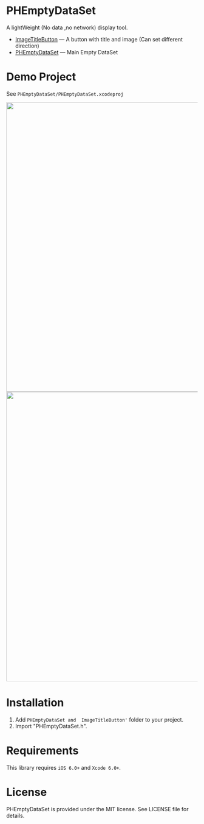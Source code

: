 # PHEmptyDataSet
A lightWeight (No data ,no network) display tool.


* [ImageTitleButton](https://github.com/HeterPu/PHEmptyDataSet/tree/master/PHEmptyDataSet/ImageTitleButton) — A button with title and image (Can set different direction)
* [PHEmptyDataSet](https://github.com/HeterPu/PHEmptyDataSet/tree/master/PHEmptyDataSet/PHEmptyDataSet) — Main Empty DataSet


Demo Project
==============
See `PHEmptyDataSet/PHEmptyDataSet.xcodeproj`

<img src="https://raw.github.com/HeterPu/PHEmptyDataSet/master/snapshot/1.png" width="760"><br/>
<img src="https://raw.github.com/HeterPu/PHEmptyDataSet/master/snapshot/2.png" width="760"><br/>


Installation
==============


1. Add `PHEmptyDataSet and  ImageTitleButton'` folder to your project.
2. Import "PHEmptyDataSet.h".


Requirements
==============
This library requires `iOS 6.0+` and `Xcode 6.0+`.

License
==============
PHEmptyDataSet is provided under the MIT license. See LICENSE file for details.
